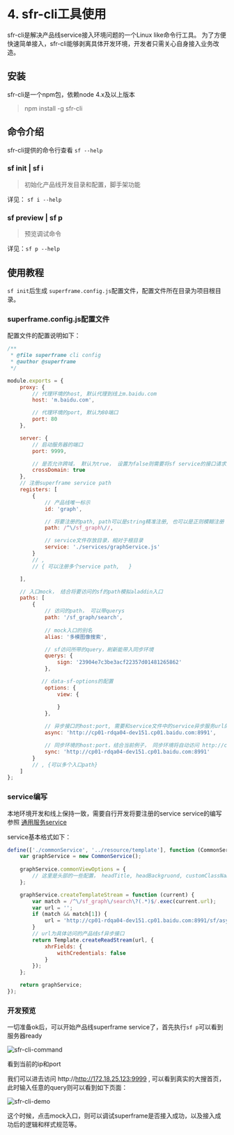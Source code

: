 # 4. sfr-cli工具使用

sfr-cli是解决产品线service接入环境问题的一个Linux like命令行工具。
为了方便快速简单接入，sfr-cli能够剥离具体开发环境，开发者只需关心自身接入业务改造。

## 安装

sfr-cli是一个npm包，依赖node 4.x及以上版本

> npm install -g sfr-cli

## 命令介绍

sfr-cli提供的命令行查看 `sf --help`

### sf init | sf i

> 初始化产品线开发目录和配置，脚手架功能

详见： `sf i --help`

### sf preview | sf p

> 预览调试命令

详见：`sf p --help`

## 使用教程

`sf init`后生成 `superframe.config.js`配置文件，配置文件所在目录为项目根目录。

### superframe.config.js配置文件

配置文件的配置说明如下：
```javascript
/**
 * @file superframe cli config
 * @author @superframe
 */

module.exports = {
    proxy: {
        // 代理环境的host, 默认代理到线上m.baidu.com
        host: 'm.baidu.com',

        // 代理环境的port, 默认为80端口
        port: 80
    },

    server: {
        // 启动服务器的端口
        port: 9999,

        // 是否允许跨域， 默认为true， 设置为false则需要将sf service的接口请求头origin设置为*
        crossDomain: true
    },
    // 注册superframe service path
    registers: [
        {
            // 产品线唯一标示
            id: 'graph',

            // 将要注册的path, path可以是string精准注册, 也可以是正则模糊注册
            path: /^\/sf_graph\//,

            // service文件存放目录，相对于根目录
            service: './services/graphService.js'
        }
        // ,
        // { 可以注册多个service path,   }

    ],

    // 入口mock， 结合将要访问的sf的path模拟aladdin入口
    paths: [
        {
            // 访问的path， 可以带querys
            path: '/sf_graph/search',
            
            // mock入口的别名
            alias: '多模图像搜索',

            // sf访问所带的query，刷新能带入同步环境
            querys: {
                sign: '23904e7c3be3acf22357d01481265862'
            },

           // data-sf-options的配置
            options: {
                view: {

                }
            },
            
            // 异步接口的host:port, 需要和service文件中的service异步服务url的host:port一致
            async: 'http://cp01-rdqa04-dev151.cp01.baidu.com:8991',

            // 同步环境的host:port，结合当前例子， 同步环境将自动访问 http://cp01-rdqa04-dev151.cp01.baidu.com:8991/search?sign=23904e7c3be3acf22357d01481265862
            sync: 'http://cp01-rdqa04-dev151.cp01.baidu.com:8991'
        }
        // , {可以多个入口path}
    ]
};

```

### service编写

本地环境开发和线上保持一致，需要自行开发将要注册的service
service的编写参照 [通用服务service](http://superframe.baidu.com/support/common-service/01-register.md)

service基本格式如下：

```javascript
define(['./commonService', '../resource/template'], function (CommonService, Template) {
    var graphService = new CommonService();
    
    graphService.commonViewOptions = {
        // 这里是头部的一些配置， headTitle, headBackgruond, customClassName, backHtml等
    };

    graphService.createTemplateStream = function (current) {
        var match = /^\/sf_graph\/search\?(.*)$/.exec(current.url);
        var url = '';
        if (match && match[1]) {
            url = 'http://cp01-rdqa04-dev151.cp01.baidu.com:8991/sf/async?' + match[1] + '&mod=1';
        }
        // url为具体访问的产品线sf异步接口
        return Template.createReadStream(url, {
            xhrFields: {
                withCredentials: false
            }
        });
    };

    return graphService;
});
```

### 开发预览

一切准备ok后，可以开始产品线superframe service了，首先执行`sf p`可以看到服务器ready

![sfr-cli-command](/img/get-started/sfr-cli-command.png)

看到当前的ip和port

我们可以进去访问 http://http://172.18.25.123:9999 , 可以看到真实的大搜首页， 此时输入任意的query则可以看到如下页面：

![sfr-cli-demo](/img/get-started/sfr-cli-demo.png)

这个时候，点击mock入口，则可以调试superframe是否接入成功，以及接入成功后的逻辑和样式规范等。






